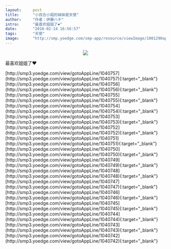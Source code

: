 ```yaml
---
layout:     post
title:      "小百合小姐的妹妹是天使"
author:     "作者：伊藤ハチ"
intro:      "最喜欢姐姐了❤"
date:       "2018-02-14 16:56:57"
tags:       "天使"
image:      "http://smp.yoedge.com/smp-app/resource/viewImage/1001290appline.png"
---
```

<div style="text-align: center">
<p><img src="http://smp.yoedge.com/smp-app/resource/viewImage/1001290appline.png"/></p>
</div>
<p class="post-meta">
<span>最喜欢姐姐了❤</span>
</p>
[http://smp3.yoedge.com/view/gotoAppLine/1040757](http://smp3.yoedge.com/view/gotoAppLine/1040757){:target="_blank"}
[http://smp3.yoedge.com/view/gotoAppLine/1040756](http://smp3.yoedge.com/view/gotoAppLine/1040756){:target="_blank"}
[http://smp3.yoedge.com/view/gotoAppLine/1040755](http://smp3.yoedge.com/view/gotoAppLine/1040755){:target="_blank"}
[http://smp3.yoedge.com/view/gotoAppLine/1040754](http://smp3.yoedge.com/view/gotoAppLine/1040754){:target="_blank"}
[http://smp3.yoedge.com/view/gotoAppLine/1040753](http://smp3.yoedge.com/view/gotoAppLine/1040753){:target="_blank"}
[http://smp3.yoedge.com/view/gotoAppLine/1040752](http://smp3.yoedge.com/view/gotoAppLine/1040752){:target="_blank"}
[http://smp3.yoedge.com/view/gotoAppLine/1040751](http://smp3.yoedge.com/view/gotoAppLine/1040751){:target="_blank"}
[http://smp3.yoedge.com/view/gotoAppLine/1040750](http://smp3.yoedge.com/view/gotoAppLine/1040750){:target="_blank"}
[http://smp3.yoedge.com/view/gotoAppLine/1040749](http://smp3.yoedge.com/view/gotoAppLine/1040749){:target="_blank"}
[http://smp3.yoedge.com/view/gotoAppLine/1040748](http://smp3.yoedge.com/view/gotoAppLine/1040748){:target="_blank"}
[http://smp3.yoedge.com/view/gotoAppLine/1040747](http://smp3.yoedge.com/view/gotoAppLine/1040747){:target="_blank"}
[http://smp3.yoedge.com/view/gotoAppLine/1040746](http://smp3.yoedge.com/view/gotoAppLine/1040746){:target="_blank"}
[http://smp3.yoedge.com/view/gotoAppLine/1040745](http://smp3.yoedge.com/view/gotoAppLine/1040745){:target="_blank"}
[http://smp3.yoedge.com/view/gotoAppLine/1040744](http://smp3.yoedge.com/view/gotoAppLine/1040744){:target="_blank"}
[http://smp3.yoedge.com/view/gotoAppLine/1040743](http://smp3.yoedge.com/view/gotoAppLine/1040743){:target="_blank"}
[http://smp3.yoedge.com/view/gotoAppLine/1040742](http://smp3.yoedge.com/view/gotoAppLine/1040742){:target="_blank"}


